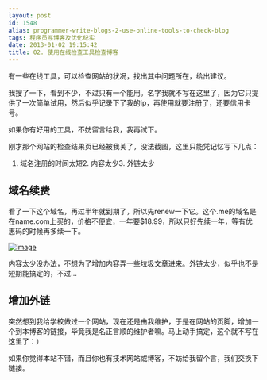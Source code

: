 ```yaml
---
layout: post
id: 1548
alias: programmer-write-blogs-2-use-online-tools-to-check-blog
tags: 程序员写博客及优化纪实
date: 2013-01-02 19:15:42
title: 02. 使用在线检查工具检查博客
---
```


有一些在线工具，可以检查网站的状况，找出其中问题所在，给出建议。

我搜了一下，看到不少，不过只有一个能用。名字我就不写在这里了，因为它只提供了一次简单试用，然后似乎记录下了我的ip，再使用就要注册了，还要信用卡号。

如果你有好用的工具，不妨留言给我，我再试下。

刚才那个网站的检查结果页已经被我关了，没法截图，这里只能凭记忆写下几点：

1.  域名注册的时间太短2.  内容太少3.  外链太少

## 域名续费

看了一下这个域名，再过半年就到期了，所以先renew一下它。这个.me的域名是在name.com上买的，价格不便宜，一年要$18.99，所以只好先续一年，等有优惠码的时候再多续一下。

[![image](http://freewind.me/wp-content/uploads/2013/01/image_thumb43.png "image")](http://freewind.me/wp-content/uploads/2013/01/image43.png)

内容太少没办法，不想为了增加内容弄一些垃圾文章进来。外链太少，似乎也不是短期能搞定的，不过...

## 增加外链

突然想到我给学校做过一个网站，现在还是由我维护，于是在网站的页脚，增加一个到本博客的链接，毕竟我是名正言顺的维护者嘛。马上动手搞定，这个就不写在这里了：）

如果你觉得本站不错，而且你也有技术网站或博客，不妨给我留个言，我们交换下链接。
